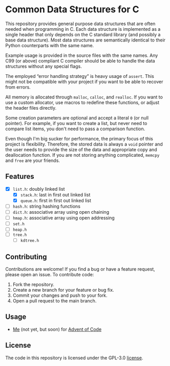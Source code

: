 # Common Data Structures for C

This repository provides general purpose data structures that are often needed when programming in
C. Each data structure is implemented as a single header that only depends on the C standard library
(and possibly a base data structure). Most data structures are semantically identical to their
Python counterparts with the same name.

Example usage is provided in the source files with the same names. Any C99 (or above) compliant C
compiler should be able to handle the data structures without any special flags.

The employed “error handling strategy” is heavy usage of `assert`. This might not be compatible with
your project if you want to be able to recover from errors.

All memory is allocated through `malloc`, `calloc`, and `realloc`. If you want to use a custom
allocator, use macros to redefine these functions, or adjust the header files directly.

Some creation parameters are optional and accept a literal `0` (or null pointer). For example, if
you want to create a list, but never need to compare list items, you don't need to pass a comparison
function.

Even though I'm big sucker for performance, the primary focus of this project is flexibility.
Therefore, the stored data is always a `void` pointer and the user needs to provide the size of the
data and appropriate copy and deallocation function. If you are not storing anything complicated,
`memcpy` and `free` are your friends.

## Features

- [x] `list.h`: doubly linked list
    - [x] `stack.h`: last in first out linked list
    - [x] `queue.h`: first in first out linked list
- [ ] `hash.h`: string hashing functions
- [ ] `dict.h`: associative array using open chaining
- [ ] `hmap.h`: associative array using open addressing
- [ ] `set.h`
- [ ] `heap.h`
- [ ] `tree.h`
    - [ ] `kdtree.h`

## Contributing

Contributions are welcome! If you find a bug or have a feature request, please open an issue. To
contribute code:

1. Fork the repository.
2. Create a new branch for your feature or bug fix.
3. Commit your changes and push to your fork.
4. Open a pull request to the main branch.

## Usage

- [Me](https://github.com/hheinzer/advent-of-code-c) (not yet, but soon) for [Advent of
  Code](https://adventofcode.com/)


## License

The code in this repository is licensed under the GPL-3.0 [license](LICENSE).
